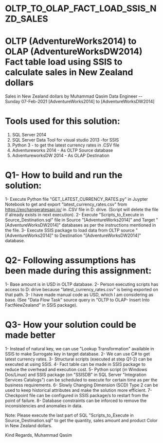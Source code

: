 # OLTP_TO_OLAP_FACT_LOAD_SSIS_NZD_SALES
# OLTP (AdventureWorks2014) to OLAP (AdventureWorksDW2014) Fact table load using SSIS to calculate sales in New Zealand dollars
Sales in New Zealand dollars by Muhammad Qasim Data Engineer -- Sunday 07-Feb-2021
[AdventureWorks2014] to [AdventureWorksDW2014]

# Tools used for this solution:
1) SQL Server 2014
2) SQL Server Data Tool for visual studio 2013 -for SSIS
3) Python 3 - to get the latest currency rates in .CSV file
4) Adventureworks 2014 - As OLTP Source database
5) AdventureworksDW 2014 - As OLAP Destination

# Q1- How to build and run the solution:

1- Execute Python file "GET_LATEST_CURRENCY_RATES.py" in Juypter Notebook to get and export "latest_currency_rates.csv" from https://exchangeratesapi.io/ in .CSV file in D: drive. (Script will delete the file if already exists in next execution).
2- Execute "Scripts_to_Execute in Source_Destination.sql" file in Source "[AdventureWorks2014]" and Target "[AdventureWorksDW2014]" databases as per the instructions mentioned in the file.
3- Execute SSIS package to load data from OLTP source "[AdventureWorks2014]" to Destination "[AdventureWorksDW2014]" database.


# Q2- Following assumptions has been made during this assignment:

1- Base amount is in USD in OLTP database.
2- Person executing scripts has access to D: drive because "latest_currency_rates.csv" is being exported on that path.
3- I have made manual code as USD, which I am considering as base. (See "Data Flow Task" source query in "OLTP to OLAP- Insert Into FactNewZealand" in SSIS package).


# Q3- How your solution could be made better

1- Instead of natural key, we can use "Lookup Transformation" available in SSIS to make Surrogate key in target database.
2- We can use C# to get latest currency rates.
3- Structural scripts (executed at step Q1-2) can be executed at using SSIS.
4- Fact table can be made in SSIS package to reduce the overhead and execution cost.
5- Python script (in Windows Dos/Linux) and SSIS package (on "SSISDB" in SQL Server "Integration Services Catalogs") can be scheduled to execute for certain time as per the business requirements.
6- Slowly Changing Dimension (SCD) Type 2 can be used to keep historical attributes and make the solution more efficient.
7- Checkpoint file can be configured in SSIS package/s to restart from the point of failure.
8- Database constraints can be inforced to remove the inconsistencies and anomalies in data.


Note: Please execute the last part of SQL "Scripts_to_Execute in Source_Destination.sql" to get the quantity, sales amount and product Color in New Zealand dollars.



Kind Regards,
Muhammad Qasim
